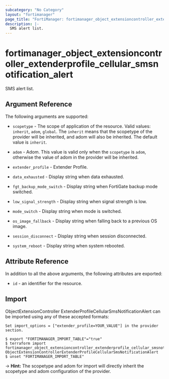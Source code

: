 ```yaml
---
subcategory: "No Category"
layout: "fortimanager"
page_title: "FortiManager: fortimanager_object_extensioncontroller_extenderprofile_cellular_smsnotification_alert"
description: |-
  SMS alert list.
---
```


# fortimanager_object_extensioncontroller_extenderprofile_cellular_smsnotification_alert
SMS alert list.

## Argument Reference


The following arguments are supported:

* `scopetype` - The scope of application of the resource. Valid values: `inherit`, `adom`, `global`. The `inherit` means that the scopetype of the provider will be inherited, and adom will also be inherited. The default value is `inherit`.
* `adom` - Adom. This value is valid only when the `scopetype` is `adom`, otherwise the value of adom in the provider will be inherited.
* `extender_profile` - Extender Profile.

* `data_exhausted` - Display string when data exhausted.
* `fgt_backup_mode_switch` - Display string when FortiGate backup mode switched.
* `low_signal_strength` - Display string when signal strength is low.
* `mode_switch` - Display string when mode is switched.
* `os_image_fallback` - Display string when falling back to a previous OS image.
* `session_disconnect` - Display string when session disconnected.
* `system_reboot` - Display string when system rebooted.


## Attribute Reference

In addition to all the above arguments, the following attributes are exported:
* `id` - an identifier for the resource.

## Import

ObjectExtensionController ExtenderProfileCellularSmsNotificationAlert can be imported using any of these accepted formats:
```
Set import_options = ["extender_profile=YOUR_VALUE"] in the provider section.

$ export "FORTIMANAGER_IMPORT_TABLE"="true"
$ terraform import fortimanager_object_extensioncontroller_extenderprofile_cellular_smsnotification_alert.labelname ObjectExtensionControllerExtenderProfileCellularSmsNotificationAlert
$ unset "FORTIMANAGER_IMPORT_TABLE"
```
-> **Hint:** The scopetype and adom for import will directly inherit the scopetype and adom configuration of the provider.
